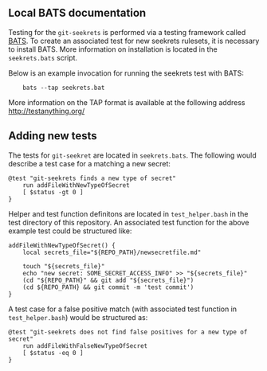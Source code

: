 ## Local BATS documentation

Testing for the `git-seekrets` is performed via a testing framework called
[BATS](https://github.com/sstephenson/bats).  To create an associated test
for new seekrets rulesets, it is necessary to install BATS.   More
information on installation is located in the `seekrets.bats` script.

Below is an example invocation for running the seekrets test with
BATS:

        bats --tap seekrets.bat


More information on the TAP format is available at the following
address http://testanything.org/

## Adding new tests

The tests for `git-seekret` are located in `seekrets.bats`.  The following would describe a test case for a matching a new secret:

```shell
@test "git-seekrets finds a new type of secret"
    run addFileWithNewTypeOfSecret
    [ $status -gt 0 ]
}
```

Helper and test function definitons are located in `test_helper.bash` in the test directory of this repository.  An associated test function for the above example test could be structured like:

```shell
addFileWithNewTypeOfSecret() {
    local secrets_file="${REPO_PATH}/newsecretfile.md"

    touch "${secrets_file}"
    echo "new secret: SOME_SECRET_ACCESS_INFO" >> "${secrets_file}"
    (cd "${REPO_PATH}" && git add "${secrets_file}")
    (cd ${REPO_PATH} && git commit -m 'test commit')
}
```

A test case for a false positive match (with associated test function in `test_helper.bash`) would be structured as:

```shell
@test "git-seekrets does not find false positives for a new type of secret"
    run addFileWithFalseNewTypeOfSecret
    [ $status -eq 0 ]
}
```


